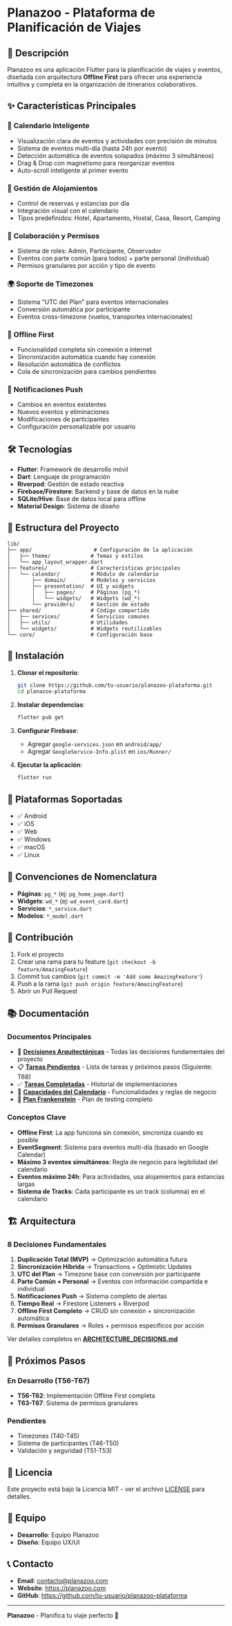 # Planazoo - Plataforma de Planificación de Viajes

## 🚀 Descripción

Planazoo es una aplicación Flutter para la planificación de viajes y eventos, diseñada con arquitectura **Offline First** para ofrecer una experiencia intuitiva y completa en la organización de itinerarios colaborativos.

## ✨ Características Principales

### 📅 **Calendario Inteligente**
- Visualización clara de eventos y actividades con precisión de minutos
- Sistema de eventos multi-día (hasta 24h por evento)
- Detección automática de eventos solapados (máximo 3 simultáneos)
- Drag & Drop con magnetismo para reorganizar eventos
- Auto-scroll inteligente al primer evento

### 🏨 **Gestión de Alojamientos**
- Control de reservas y estancias por día
- Integración visual con el calendario
- Tipos predefinidos: Hotel, Apartamento, Hostal, Casa, Resort, Camping

### 👥 **Colaboración y Permisos**
- Sistema de roles: Admin, Participante, Observador
- Eventos con parte común (para todos) + parte personal (individual)
- Permisos granulares por acción y tipo de evento

### 🌍 **Soporte de Timezones**
- Sistema "UTC del Plan" para eventos internacionales
- Conversión automática por participante
- Eventos cross-timezone (vuelos, transportes internacionales)

### 📱 **Offline First**
- Funcionalidad completa sin conexión a internet
- Sincronización automática cuando hay conexión
- Resolución automática de conflictos
- Cola de sincronización para cambios pendientes

### 🔔 **Notificaciones Push**
- Cambios en eventos existentes
- Nuevos eventos y eliminaciones
- Modificaciones de participantes
- Configuración personalizable por usuario

## 🛠️ Tecnologías

- **Flutter**: Framework de desarrollo móvil
- **Dart**: Lenguaje de programación
- **Riverpod**: Gestión de estado reactiva
- **Firebase/Firestore**: Backend y base de datos en la nube
- **SQLite/Hive**: Base de datos local para offline
- **Material Design**: Sistema de diseño

## 📁 Estructura del Proyecto

```
lib/
├── app/                    # Configuración de la aplicación
│   ├── theme/             # Temas y estilos
│   └── app_layout_wrapper.dart
├── features/              # Características principales
│   └── calendar/          # Módulo de calendario
│       ├── domain/        # Modelos y servicios
│       ├── presentation/  # UI y widgets
│       │   ├── pages/     # Páginas (pg_*)
│       │   └── widgets/   # Widgets (wd_*)
│       └── providers/     # Gestión de estado
├── shared/                # Código compartido
│   ├── services/          # Servicios comunes
│   ├── utils/             # Utilidades
│   └── widgets/           # Widgets reutilizables
└── core/                  # Configuración base
```

## 🚀 Instalación

1. **Clonar el repositorio**:
   ```bash
   git clone https://github.com/tu-usuario/planazoo-plataforma.git
   cd planazoo-plataforma
   ```

2. **Instalar dependencias**:
   ```bash
   flutter pub get
   ```

3. **Configurar Firebase**:
   - Agregar `google-services.json` en `android/app/`
   - Agregar `GoogleService-Info.plist` en `ios/Runner/`

4. **Ejecutar la aplicación**:
   ```bash
   flutter run
   ```

## 📱 Plataformas Soportadas

- ✅ Android
- ✅ iOS
- ✅ Web
- ✅ Windows
- ✅ macOS
- ✅ Linux

## 🎨 Convenciones de Nomenclatura

- **Páginas**: `pg_*` (ej: `pg_home_page.dart`)
- **Widgets**: `wd_*` (ej: `wd_event_card.dart`)
- **Servicios**: `*_service.dart`
- **Modelos**: `*_model.dart`

## 🤝 Contribución

1. Fork el proyecto
2. Crear una rama para tu feature (`git checkout -b feature/AmazingFeature`)
3. Commit tus cambios (`git commit -m 'Add some AmazingFeature'`)
4. Push a la rama (`git push origin feature/AmazingFeature`)
5. Abrir un Pull Request

## 📚 Documentación

### **Documentos Principales**
- 📖 **[Decisiones Arquitectónicas](docs/ARCHITECTURE_DECISIONS.md)** - Todas las decisiones fundamentales del proyecto
- 📋 **[Tareas Pendientes](docs/TASKS.md)** - Lista de tareas y próximos pasos (Siguiente: T68)
- ✅ **[Tareas Completadas](docs/COMPLETED_TASKS.md)** - Historial de implementaciones
- 📅 **[Capacidades del Calendario](docs/CALENDAR_CAPABILITIES.md)** - Funcionalidades y reglas de negocio
- 🧟 **[Plan Frankenstein](docs/FRANKENSTEIN_PLAN_SPEC.md)** - Plan de testing completo

### **Conceptos Clave**
- **Offline First**: La app funciona sin conexión, sincroniza cuando es posible
- **EventSegment**: Sistema para eventos multi-día (basado en Google Calendar)
- **Máximo 3 eventos simultáneos**: Regla de negocio para legibilidad del calendario
- **Eventos máximo 24h**: Para actividades, usa alojamientos para estancias largas
- **Sistema de Tracks**: Cada participante es un track (columna) en el calendario

## 🏗️ Arquitectura

### **8 Decisiones Fundamentales**
1. **Duplicación Total (MVP)** → Optimización automática futura
2. **Sincronización Híbrida** → Transactions + Optimistic Updates
3. **UTC del Plan** → Timezone base con conversión por participante
4. **Parte Común + Personal** → Eventos con información compartida e individual
5. **Notificaciones Push** → Sistema completo de alertas
6. **Tiempo Real** → Firestore Listeners + Riverpod
7. **Offline First Completo** → CRUD sin conexión + sincronización automática
8. **Permisos Granulares** → Roles + permisos específicos por acción

Ver detalles completos en **[ARCHITECTURE_DECISIONS.md](docs/ARCHITECTURE_DECISIONS.md)**

## 🚀 Próximos Pasos

### **En Desarrollo (T56-T67)**
- **T56-T62**: Implementación Offline First completa
- **T63-T67**: Sistema de permisos granulares

### **Pendientes**
- Timezones (T40-T45)
- Sistema de participantes (T46-T50)
- Validación y seguridad (T51-T53)

## 📄 Licencia

Este proyecto está bajo la Licencia MIT - ver el archivo [LICENSE](LICENSE) para detalles.

## 👥 Equipo

- **Desarrollo**: Equipo Planazoo
- **Diseño**: Equipo UX/UI

## 📞 Contacto

- **Email**: contacto@planazoo.com
- **Website**: https://planazoo.com
- **GitHub**: https://github.com/tu-usuario/planazoo-plataforma

---

**Planazoo** - Planifica tu viaje perfecto 🎯
